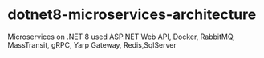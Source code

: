 # dotnet8-microservices-architecture
Microservices on .NET 8 used ASP.NET Web API, Docker, RabbitMQ, MassTransit, gRPC, Yarp Gateway, Redis,SqlServer
